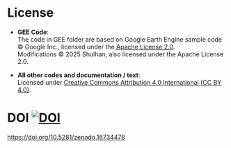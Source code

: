 # License

- **GEE Code**:  
  The code in GEE folder are based on Google Earth Engine sample code © Google Inc., licensed under the [Apache License 2.0](http://www.apache.org/licenses/LICENSE-2.0).  
  Modifications © 2025 Shulhan, also licensed under the Apache License 2.0.

 - **All other codes and documentation / text**:  
  Licensed under [Creative Commons Attribution 4.0 International (CC BY 4.0)](http://creativecommons.org/licenses/by/4.0/).

# DOI [![DOI](https://zenodo.org/badge/1030176162.svg)](https://doi.org/10.5281/zenodo.16734453)
https://doi.org/10.5281/zenodo.16734478

